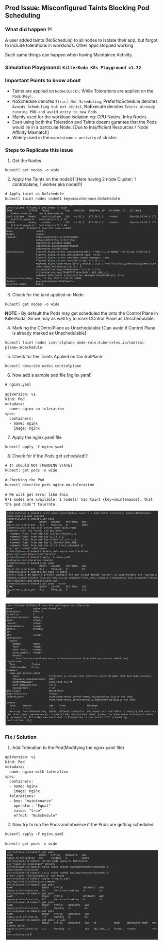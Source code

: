 ## Prod Issue: Misconfigured Taints Blocking Pod Scheduling 
    
### What did happen ?!

A user added taints (NoSchedule) to all nodes to isolate their app, but forgot to include tolerations in workloads. Other apps stopped working

Such same things can happen when having Maintaince Activity.

### Simulation Playground: `KillerKoda K8s Playground v1.32`


### Important Points to know about
- Taints are applied on `Nodes(Lock)`; While Tolerations are applied on the `Pods(Key)`.
- NoSchedule denotes `Strict Not Scheduling`, PreferNoSchedule denotes `Avoids Scheduling but not strict`, NoExecute denotes `Evicts already running POD and avoid entry to new Pods`
- Mainly used for the workload isolation eg: GPU Nodes, Infra Nodes.
- Even using both the Toleration and Taints doesnt gurantee that the Pods would lie in a particular Node. [Due to Insufficient Resources / Node Affinity Mismatch]
- Widely used in the `maintainance activity` of cluster.


### Steps to Replicate this Issue

1. Get the Nodes
```
kubectl get nodes -o wide
```

2. Apply the Taints on the node01 [Here having 2 node Cluster; 1 controlplane, 1 worker aka node01]

```
# Apply taint as NoSchedule
kubectl taint nodes node01 key=maintenance:NoSchedule
```
![alt text](image.png)

3. Check for the taint applied on Node
```
kubectl get nodes -o wide
```
**NOTE** - By default the Pods may get scheduled the onto the Control Plane in KillerKoda; So we may as well try to mark COntrol Plane as Unschedulable.

4. Marking the COntrolPlane as Unschedulable [Can avoid if Control Plane is already marked as Unschedulable]
```
kubectl taint nodes controlplane node-role.kubernetes.io/control-plane=:NoSchedule
```
5. Check for the Taints Applied on ControlPlane
```
kubectl describe nodes controlplane
```

6. Now add a sample pod file [nginx.yaml]
```
# nginx.yaml

apiVersion: v1
kind: Pod
metadata:
  name: nginx-no-toleration
spec:
  containers:
  - name: nginx
    image: nginx
```
7. Apply the nginx.yaml file
```
kubectl apply -f nginx.yaml
```

8. Check for if the Pods get scheduled!? 
```
# IT should NOT [PENDING STATE]
kubectl get pods -o wide

# Checking the Pod
kubectl describe pods nginx-no-toleration

# We will get error like this 
0/1 nodes are available: 1 node(s) had taint {key=maintenance}, that the pod didn't tolerate.
```


![alt text](../reference_screenshots/Cluster_Management/misconfigured_taints_blocks_pod_scheduling_1.png)

![alt text](../reference_screenshots/Cluster_Management/misconfigured_taints_blocks_pod_scheduling_2.png)

### Fix / Solution

1. Add Toleration to the Pod(Modifying the nginx.yaml file)
```
apiVersion: v1
kind: Pod
metadata:
  name: nginx-with-toleration
spec:
  containers:
  - name: nginx
    image: nginx
  tolerations:
  - key: "maintenance"
    operator: "Equal"
    value: "true"
    effect: "NoSchedule"
```
2. Now try to run the Pods and observe if the Pods are getting scheduled
```
kubectl apply -f nginx.yaml

kubectl get pods -o wide
```

![alt text](../reference_screenshots/Cluster_Management/misconfigured_taints_blocks_pod_scheduling_3.png)







